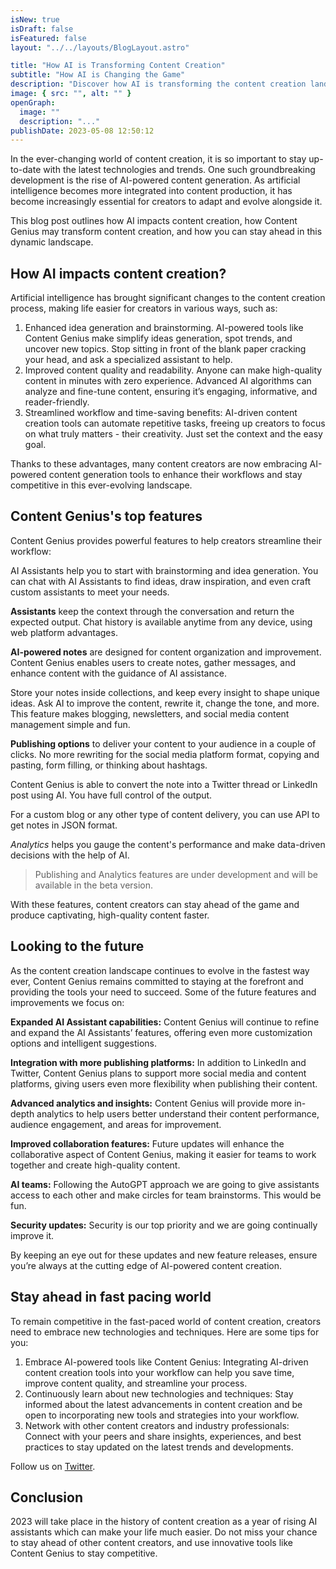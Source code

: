 ```yaml
---
isNew: true
isDraft: false
isFeatured: false
layout: "../../layouts/BlogLayout.astro"

title: "How AI is Transforming Content Creation"
subtitle: "How AI is Changing the Game"
description: "Discover how AI is transforming the content creation landscape and how to stay competitive by embracing AI-powered tools."
image: { src: "", alt: "" }
openGraph:
  image: ""
  description: "..."
publishDate: 2023-05-08 12:50:12
---
```


In the ever-changing world of content creation, it is so important to stay up-to-date with the latest technologies and trends. One such groundbreaking development is the rise of AI-powered content generation. As artificial intelligence becomes more integrated into content production, it has become increasingly essential for creators to adapt and evolve alongside it.

This blog post outlines how AI impacts content creation, how Content Genius may transform content creation, and how you can stay ahead in this dynamic landscape.

## How AI impacts content creation?

Artificial intelligence has brought significant changes to the content creation process, making life easier for creators in various ways, such as:

1. Enhanced idea generation and brainstorming. AI-powered tools like Content Genius make simplify ideas generation, spot trends, and uncover new topics. Stop sitting in front of the blank paper cracking your head, and ask a specialized assistant to help.
2. Improved content quality and readability. Anyone can make high-quality content in minutes with zero experience. Advanced AI algorithms can analyze and fine-tune content, ensuring it’s engaging, informative, and reader-friendly.
3. Streamlined workflow and time-saving benefits: AI-driven content creation tools can automate repetitive tasks, freeing up creators to focus on what truly matters - their creativity. Just set the context and the easy goal.

Thanks to these advantages, many content creators are now embracing AI-powered content generation tools to enhance their workflows and stay competitive in this ever-evolving landscape.

## Content Genius's top features

Content Genius provides powerful features to help creators streamline their workflow:

AI Assistants help you to start with brainstorming and idea generation. You can chat with AI Assistants to find ideas, draw inspiration, and even craft custom assistants to meet your needs.

**Assistants** keep the context through the conversation and return the expected output. Chat history is available anytime from any device, using web platform advantages.

**AI-powered notes** are designed for content organization and improvement. Content Genius enables users to create notes, gather messages, and enhance content with the guidance of AI assistance.

Store your notes inside collections, and keep every insight to shape unique ideas. Ask AI to improve the content, rewrite it, change the tone, and more. This feature makes blogging, newsletters, and social media content management simple and fun.

**Publishing options** to deliver your content to your audience in a couple of clicks. No more rewriting for the social media platform format, copying and pasting, form filling, or thinking about hashtags.

Content Genius is able to convert the note into a Twitter thread or LinkedIn post using AI. You have full control of the output.

For a custom blog or any other type of content delivery, you can use API to get notes in JSON format.

_Analytics_ helps you gauge the content's performance and make data-driven decisions with the help of AI.

> Publishing and Analytics features are under development and will be available in the beta version.

With these features, content creators can stay ahead of the game and produce captivating, high-quality content faster.

## Looking to the future

As the content creation landscape continues to evolve in the fastest way ever, Content Genius remains committed to staying at the forefront and providing the tools your need to succeed. Some of the future features and improvements we focus on:

**Expanded AI Assistant capabilities:** Content Genius will continue to refine and expand the AI Assistants’ features, offering even more customization options and intelligent suggestions.

**Integration with more publishing platforms:** In addition to LinkedIn and Twitter, Content Genius plans to support more social media and content platforms, giving users even more flexibility when publishing their content.

**Advanced analytics and insights:** Content Genius will provide more in-depth analytics to help users better understand their content performance, audience engagement, and areas for improvement.

**Improved collaboration features:** Future updates will enhance the collaborative aspect of Content Genius, making it easier for teams to work together and create high-quality content.

**AI teams:** Following the AutoGPT approach we are going to give assistants access to each other and make circles for team brainstorms. This would be fun.

**Security updates:** Security is our top priority and we are going continually improve it.

By keeping an eye out for these updates and new feature releases, ensure you’re always at the cutting edge of AI-powered content creation.

## Stay ahead in fast pacing world

To remain competitive in the fast-paced world of content creation, creators need to embrace new technologies and techniques. Here are some tips for you:

1. Embrace AI-powered tools like Content Genius: Integrating AI-driven content creation tools into your workflow can help you save time, improve content quality, and streamline your process.
2. Continuously learn about new technologies and techniques: Stay informed about the latest advancements in content creation and be open to incorporating new tools and strategies into your workflow.
3. Network with other content creators and industry professionals: Connect with your peers and share insights, experiences, and best practices to stay updated on the latest trends and developments.

Follow us on [Twitter](https://twitter.com/contentgeniusio).

## Conclusion

2023 will take place in the history of content creation as a year of rising AI assistants which can make your life much easier. Do not miss your chance to stay ahead of other content creators, and use innovative tools like Content Genius to stay competitive.
